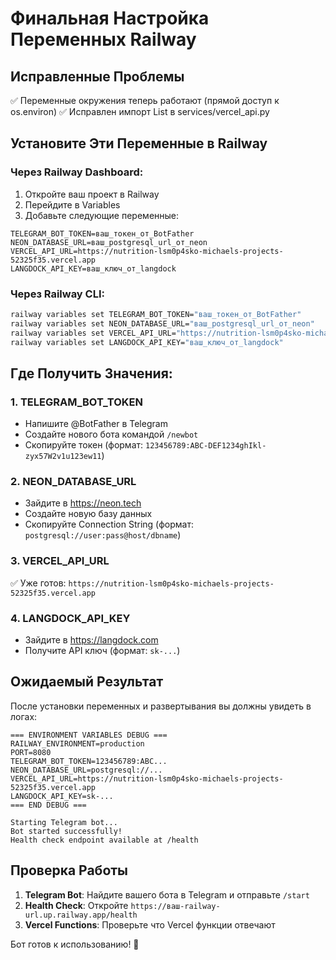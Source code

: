 # Финальная Настройка Переменных Railway

## Исправленные Проблемы
✅ Переменные окружения теперь работают (прямой доступ к os.environ)
✅ Исправлен импорт List в services/vercel_api.py

## Установите Эти Переменные в Railway

### Через Railway Dashboard:
1. Откройте ваш проект в Railway
2. Перейдите в Variables
3. Добавьте следующие переменные:

```
TELEGRAM_BOT_TOKEN=ваш_токен_от_BotFather
NEON_DATABASE_URL=ваш_postgresql_url_от_neon
VERCEL_API_URL=https://nutrition-lsm0p4sko-michaels-projects-52325f35.vercel.app
LANGDOCK_API_KEY=ваш_ключ_от_langdock
```

### Через Railway CLI:
```bash
railway variables set TELEGRAM_BOT_TOKEN="ваш_токен_от_BotFather"
railway variables set NEON_DATABASE_URL="ваш_postgresql_url_от_neon"  
railway variables set VERCEL_API_URL="https://nutrition-lsm0p4sko-michaels-projects-52325f35.vercel.app"
railway variables set LANGDOCK_API_KEY="ваш_ключ_от_langdock"
```

## Где Получить Значения:

### 1. TELEGRAM_BOT_TOKEN
- Напишите @BotFather в Telegram
- Создайте нового бота командой `/newbot`
- Скопируйте токен (формат: `123456789:ABC-DEF1234ghIkl-zyx57W2v1u123ew11`)

### 2. NEON_DATABASE_URL
- Зайдите в https://neon.tech
- Создайте новую базу данных
- Скопируйте Connection String (формат: `postgresql://user:pass@host/dbname`)

### 3. VERCEL_API_URL
✅ Уже готов: `https://nutrition-lsm0p4sko-michaels-projects-52325f35.vercel.app`

### 4. LANGDOCK_API_KEY
- Зайдите в https://langdock.com
- Получите API ключ (формат: `sk-...`)

## Ожидаемый Результат

После установки переменных и развертывания вы должны увидеть в логах:

```
=== ENVIRONMENT VARIABLES DEBUG ===
RAILWAY_ENVIRONMENT=production
PORT=8080
TELEGRAM_BOT_TOKEN=123456789:ABC...
NEON_DATABASE_URL=postgresql://...
VERCEL_API_URL=https://nutrition-lsm0p4sko-michaels-projects-52325f35.vercel.app
LANGDOCK_API_KEY=sk-...
=== END DEBUG ===

Starting Telegram bot...
Bot started successfully!
Health check endpoint available at /health
```

## Проверка Работы

1. **Telegram Bot**: Найдите вашего бота в Telegram и отправьте `/start`
2. **Health Check**: Откройте `https://ваш-railway-url.up.railway.app/health`
3. **Vercel Functions**: Проверьте что Vercel функции отвечают

Бот готов к использованию! 🎉
